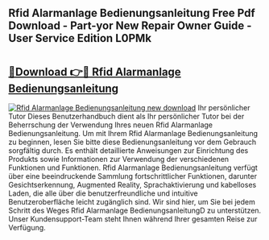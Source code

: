 ## Rfid Alarmanlage Bedienungsanleitung Free Pdf Download - Part-yor New Repair Owner Guide - User Service Edition L0PMk

# <h2><a href="http://df2wgi.blite.top/?on=Rfid+Alarmanlage+Bedienungsanleitung">🔗Download 👉🔴 Rfid Alarmanlage Bedienungsanleitung</a></h2>

[![Rfid Alarmanlage Bedienungsanleitung new download](https://i.imgur.com/lujVjoI.png)](http://df2wgi.blite.top/?on=Rfid+Alarmanlage+Bedienungsanleitung)
Ihr persönlicher Tutor Dieses Benutzerhandbuch dient als Ihr persönlicher Tutor bei der Beherrschung der Verwendung Ihres neuen Rfid Alarmanlage Bedienungsanleitung. Um mit Ihrem Rfid Alarmanlage Bedienungsanleitung zu beginnen, lesen Sie bitte diese Bedienungsanleitung vor dem Gebrauch sorgfältig durch. Es enthält detaillierte Anweisungen zur Einrichtung des Produkts sowie Informationen zur Verwendung der verschiedenen Funktionen und Funktionen. Rfid Alarmanlage Bedienungsanleitung verfügt über eine beeindruckende Sammlung fortschrittlicher Funktionen, darunter Gesichtserkennung, Augmented Reality, Sprachaktivierung und kabelloses Laden, die alle über die benutzerfreundliche und intuitive Benutzeroberfläche leicht zugänglich sind. Wir sind hier, um Sie bei jedem Schritt des Weges Rfid Alarmanlage BedienungsanleitungD zu unterstützen. Unser Kundensupport-Team steht Ihnen während Ihrer gesamten Reise zur Verfügung.
